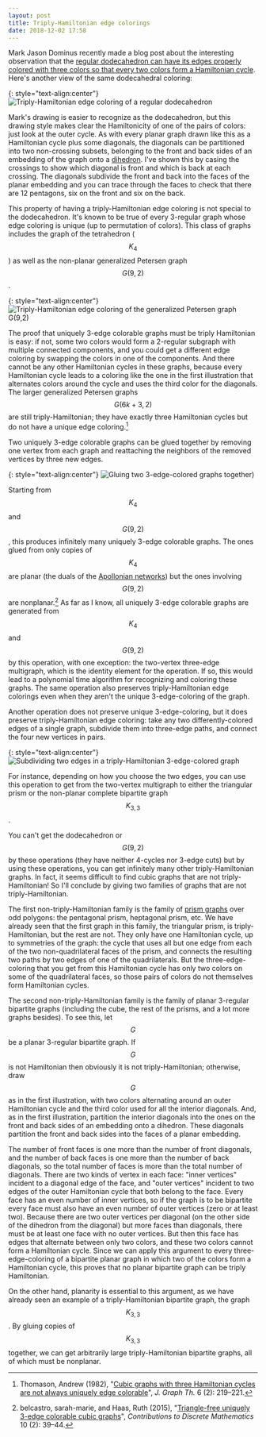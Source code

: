 ```yaml
---
layout: post
title: Triply-Hamiltonian edge colorings
date: 2018-12-02 17:58
---
```

Mark Jason Dominus recently made a blog post about the interesting observation that the [regular dodecahedron can have its edges properly colored with three colors so that every two colors form a Hamiltonian cycle](https://blog.plover.com/math/dodecahedral-3-coloring.html). Here's another view of the same dodecahedral coloring:

{: style="text-align:center"}
![Triply-Hamiltonian edge coloring of a regular dodecahedron]({{site.baseurl}}/assets/2018/hamiltonian-dodecahedron.svg)

Mark's drawing is easier to recognize as the dodecahedron, but this drawing style makes clear the Hamiltonicity of one of the pairs of colors: just look at the outer cycle. As with every planar graph drawn like this as a Hamiltonian cycle plus some diagonals, the diagonals can be partitioned into two non-crossing subsets, belonging to the front and back sides of an embedding of the graph onto a [dihedron](https://en.wikipedia.org/wiki/Dihedron). I've shown this by casing the crossings to show which diagonal is front and which is back at each crossing. The diagonals subdivide the front and back into the faces of the planar embedding and you can trace through the faces to check that there are 12 pentagons, six on the front and six on the back.

This property of having a triply-Hamiltonian edge coloring is not special to the dodecahedron. It's known to be true of every 3-regular graph whose edge coloring is unique (up to permutation of colors). This class of graphs includes the graph of the tetrahedron ($$K_4$$) as well as the non-planar generalized Petersen graph $$G(9,2)$$.

{: style="text-align:center"}
![Triply-Hamiltonian edge coloring of the generalized Petersen graph G(9,2)]({{site.baseurl}}/assets/2018/generalized-Petersen-9-2.svg)

The proof that uniquely 3-edge colorable graphs must be triply Hamiltonian is easy: if not, some two colors would form a 2-regular subgraph with multiple connected components, and you could get a different edge coloring by swapping the colors in one of the components. And there cannot be any other Hamiltonian cycles in these graphs, because every Hamiltonian cycle leads to a coloring like the one in the first illustration that alternates colors around the cycle and uses the third color for the diagonals. The larger generalized Petersen graphs $$G(6k+3,2)$$ are still triply-Hamiltonian; they have exactly three Hamiltonian cycles but do not have a unique edge coloring.[^t82]

Two uniquely 3-edge colorable graphs can be glued together by removing one vertex from each graph and reattaching the neighbors of the removed vertices by three new edges.

{: style="text-align:center"}
![Gluing two 3-edge-colored graphs together)]({{site.baseurl}}/assets/2018/glue-edge-coloring.svg)

Starting from $$K_4$$ and $$G(9,2)$$, this produces infinitely many uniquely 3-edge colorable graphs. The ones glued from only copies of $$K_4$$ are planar (the duals of the [Apollonian networks](https://en.wikipedia.org/wiki/Apollonian_network)) but the ones involving $$G(9,2)$$ are nonplanar.[^bh15]
As far as I know, all uniquely 3-edge colorable graphs are generated from $$K_4$$ and $$G(9,2)$$ by this operation, with one exception: the two-vertex three-edge multigraph, which is the identity element for the operation.
If so, this would lead to a polynomial time algorithm for recognizing and coloring these graphs. The same operation also preserves triply-Hamiltonian edge colorings even when they aren't the unique 3-edge-coloring of the graph.

Another operation does not preserve unique 3-edge-coloring, but it does preserve triply-Hamiltonian edge coloring: take any two differently-colored edges of a single graph, subdivide them into three-edge paths, and connect the four new vertices in pairs.

{: style="text-align:center"}
![Subdividing two edges in a triply-Hamiltonian 3-edge-colored graph]({{site.baseurl}}/assets/2018/subdivide-edge-coloring.svg)

For instance, depending on how you choose the two edges, you can use this operation to get from the two-vertex multigraph to either the triangular prism or the non-planar complete bipartite graph $$K_{3,3}$$.

You can't get the dodecahedron or $$G(9,2)$$ by these operations (they have neither 4-cycles nor 3-edge cuts) but by using these operations, you can get infinitely many other triply-Hamiltonian graphs. In fact, it seems difficult to find cubic graphs that are not triply-Hamiltonian!  So I'll conclude by giving two families of graphs that are not triply-Hamiltonian.

The first non-triply-Hamiltonian family is the family of [prism graphs](https://en.wikipedia.org/wiki/Prism_graph) over odd polygons: the pentagonal prism, heptagonal prism, etc. We have already seen that the first graph in this family, the triangular prism, is triply-Hamiltonian, but the rest are not. They only have one Hamiltonian cycle, up to symmetries of the graph: the cycle that uses all but one edge from each of the two non-quadrilateral faces of the prism, and connects the resulting two paths by two edges of one of the quadrilaterals. But the three-edge-coloring that you get from this Hamiltonian cycle has only two colors on some of the quadrilateral faces, so those pairs of colors do not themselves form Hamiltonian cycles.

The second non-triply-Hamiltonian family is the family of planar 3-regular bipartite graphs (including the cube, the rest of the prisms, and a lot more graphs besides). To see this, let $$G$$ be a planar 3-regular bipartite graph.
If $$G$$ is not Hamiltonian then obviously it is not triply-Hamiltonian; otherwise, draw $$G$$ as in the first illustration, with two colors alternating around an outer Hamiltonian cycle and the third color used for all the interior diagonals. And, as in the first illustration, partition the interior diagonals into the ones on the front and back sides of an embedding onto a dihedron.
These diagonals partition the front and back sides into the faces of a planar embedding.

The number of front faces is one more than the number of front diagonals, and the number of back faces is one more than the number of back diagonals, so the total number of faces is more than the total number of diagonals.
There are two kinds of vertex in each face: "inner vertices" incident to a diagonal edge of the face, and "outer vertices" incident to two edges of the outer Hamiltonian cycle that both belong to the face. Every face has an even number of inner vertices, so if the graph is to be bipartite every face must also have an even number of outer vertices (zero or at least two). Because there are two outer vertices per diagonal (on the other side of the dihedron from the diagonal) but more faces than diagonals, there must be at least one face with no outer vertices. But then this face has edges that alternate between only two colors, and these two colors cannot form a Hamiltonian cycle. Since we can apply this argument to every three-edge-coloring of a bipartite planar graph in which two of the colors form a Hamiltonian cycle, this proves that no planar bipartite graph can be triply Hamiltonian.

On the other hand, planarity is essential to this argument, as we have already seen an example of a triply-Hamiltonian bipartite graph, the graph $$K_{3,3}$$. By gluing copies of $$K_{3,3}$$ together, we can get arbitrarily large triply-Hamiltonian bipartite graphs, all of which must be nonplanar.

[^t82]: Thomason, Andrew (1982), "[Cubic graphs with three Hamiltonian cycles are not always uniquely edge colorable](https://doi.org/10.1002%2Fjgt.3190060218)", _J. Graph Th._ 6 (2): 219–221.

[^bh15]: belcastro, sarah-marie, and Haas, Ruth (2015), "[Triangle-free uniquely 3-edge colorable cubic graphs](https://arxiv.org/abs/1508.06934)", _Contributions to Discrete Mathematics_ 10 (2): 39–44.